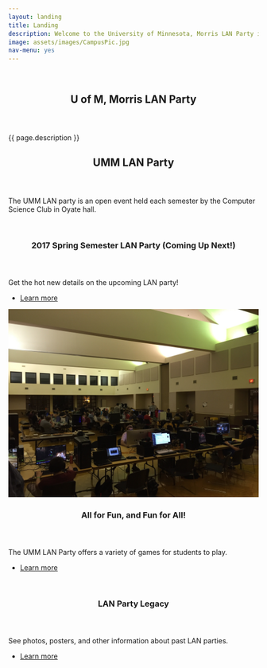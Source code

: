 ```yaml
---
layout: landing
title: Landing
description: Welcome to the University of Minnesota, Morris LAN Party information page.
image: assets/images/CampusPic.jpg
nav-menu: yes
---
```


<!-- Banner -->
<!-- Note: The "styleN" class below should match that of the header element. -->
<section id="banner" class="style2">
	<div class="inner">
		<span class="image">
			<img src="{{ site.baseurl }}/{{ page.image }}" alt="" />
		</span>
		<header class="major">
			<h1>U of M, Morris LAN Party</h1>
		</header>
		<div class="content">
			<p>{{ page.description }}</p>
		</div>
	</div>
</section>

<!-- Main -->
<div id="main">

<!-- One -->
<section id="one">
	<div class="inner">
		<header class="major">
			<h2>UMM LAN Party</h2>
		</header>
		<p>The UMM LAN party is an open event held each semester by the Computer Science Club in Oyate hall. </p>
	</div>
</section>

<!-- Two -->
<section id="two" class="spotlights">
	<section>
		<a href="2017Spring.html" class="image">
			<img src="assets/images/IMG_1290.jpg" alt="" data-position="center center" />
		</a>
		<div class="content">
			<div class="inner">
				<header class="major">
					<h3>2017 Spring Semester LAN Party (Coming Up Next!)</h3>
				</header>
				<p>Get the hot new details on the upcoming LAN party!</p>
				<ul class="actions">
					<li><a href="2017Spring.html" class="button">Learn more</a></li>
				</ul>
			</div>
		</div>
	</section>
	<section>
		<a href="LANContent.html" class="image">
			<img src="assets/images/IMG_5259.jpg" alt="" data-position="top center" />
		</a>
		<div class="content">
			<div class="inner">
				<header class="major">
					<h3>All for Fun, and Fun for All!</h3>
				</header>
				<p>The UMM LAN Party offers a variety of games for students to play. </p>
				<ul class="actions">
					<li><a href="LANContent.html" class="button">Learn more</a></li>
				</ul>
			</div>
		</div>
	</section>
	<section>
		<a href="LanLegacy.html" class="image">
			<img src="assets/images/IMG_1317.jpg" alt="" data-position="25% 25%" />
		</a>
		<div class="content">
			<div class="inner">
				<header class="major">
					<h3>LAN Party Legacy</h3>
				</header>
				<p>See photos, posters, and other information about past LAN parties.</p>
				<ul class="actions">
					<li><a href="LanLegacy.html" class="button">Learn more</a></li>
				</ul>
			</div>
		</div>
	</section>
</section>
</div>
